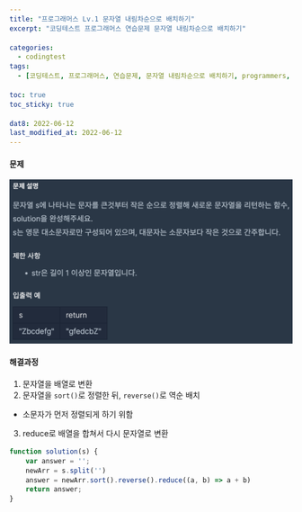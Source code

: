 ```yaml
---
title: "프로그래머스 Lv.1 문자열 내림차순으로 배치하기"
excerpt: "코딩테스트 프로그래머스 연습문제 문자열 내림차순으로 배치하기"

categories:
  - codingtest
tags:
  - [코딩테스트, 프로그래머스, 연습문제, 문자열 내림차순으로 배치하기, programmers, codingtest, 코딩테스트 연습]

toc: true
toc_sticky: true
 
dat8: 2022-06-12
last_modified_at: 2022-06-12
---
```


#### 문제
![25](/assets/images/25.png)

#### 해결과정
1. 문자열을 배열로 변환
2. 문자열을 `sort()`로 정렬한 뒤, `reverse()`로 역순 배치
  * 소문자가 먼저 정렬되게 하기 위함
3. reduce로 배열을 합쳐서 다시 문자열로 변환

```javascript
function solution(s) {
    var answer = '';
    newArr = s.split('')
    answer = newArr.sort().reverse().reduce((a, b) => a + b)
    return answer;
}
```
